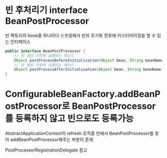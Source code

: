 # 빈 후처리기 interface BeanPostProcessor 
빈 팩토리의 hook중 하나이다
스프링에서 빈의 초기화 전후에 커스터마이징을 할 수 있는 인터페이스

```java
public interface BeanPostProcessor {
    // 빈 생성 이전에 실행되는 메소드
    Object postProcessBeforeInitialization(Object bean, String beanName) throws BeansException;
    // 빈 생성 이후에 실행되는 메소드
    Object postProcessAfterInitialization(Object bean, String beanName) throws BeansException;
}
```

# ConfigurableBeanFactory.addBeanPostProcessor로 BeanPostProcessor를 등록하지 않고 빈으로도 등록가능
AbstractApplicationContext의 refresh 로직중 빈에서 BeanPostProcessor를 찾아 addBeanPostProcessor해주는 부분이 존재

PostProcessorRegistrationDelegate 참고